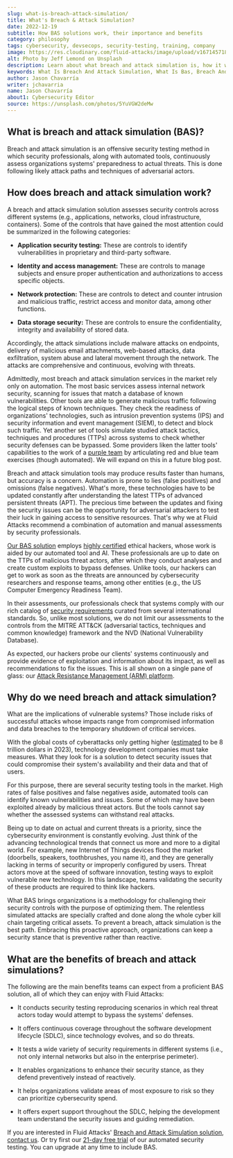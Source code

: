 ```yaml
---
slug: what-is-breach-attack-simulation/
title: What's Breach & Attack Simulation?
date: 2022-12-19
subtitle: How BAS solutions work, their importance and benefits
category: philosophy
tags: cybersecurity, devsecops, security-testing, training, company
image: https://res.cloudinary.com/fluid-attacks/image/upload/v1671457188/blog/what-is-breach-attack-simulation/cover_bas.webp
alt: Photo by Jeff Lemond on Unsplash
description: Learn about what breach and attack simulation is, how it works, why we need it for security testing and its benefits for defending against advanced threats.
keywords: What Is Breach And Attack Simulation, What Is Bas, Breach And Attack Simulation Services, Breach And Attack Simulation Solution, Attack Simulation, Security Testing, Simulated Attack, Ethical Hacking, Pentesting
author: Jason Chavarría
writer: jchavarria
name: Jason Chavarría
about1: Cybersecurity Editor
source: https://unsplash.com/photos/5YuVGW2deMw
---
```


## What is breach and attack simulation (BAS)?

Breach and attack simulation is an offensive security testing method
in which security professionals,
along with automated tools,
continuously assess organizations systems' preparedness to actual threats.
This is done following likely attack paths
and techniques of adversarial actors.

## How does breach and attack simulation work?

A breach and attack simulation solution assesses security controls
across different systems
(e.g., applications, networks, cloud infrastructure, containers).
Some of the controls
that have gained the most attention
could be summarized in the following categories:

- **Application security testing:**
  These are controls to identify vulnerabilities
  in proprietary and third-party software.

- **Identity and access management:**
  These are controls to manage subjects
  and ensure proper authentication and authorizations
  to access specific objects.

- **Network protection:**
  These are controls to detect and counter intrusion and malicious traffic,
  restrict access and monitor data, among other functions.

- **Data storage security:**
  These are controls to ensure the confidentiality,
  integrity and availability of stored data.

Accordingly,
the attack simulations include malware attacks on endpoints,
delivery of malicious email attachments,
web-based attacks,
data exfiltration,
system abuse
and lateral movement through the network.
The attacks are comprehensive and continuous,
evolving with threats.

Admittedly,
most breach and attack simulation services in the market
rely only on automation.
The most basic services assess internal network security,
scanning for issues that match a database of known vulnerabilities.
Other tools are able to generate malicious traffic
following the logical steps of known techniques.
They check the readiness of organizations' technologies,
such as intrusion prevention systems (IPS)
and security information and event management (SIEM),
to detect and block such traffic.
Yet another set of tools simulate studied attack tactics,
techniques and procedures (TTPs) across systems
to check whether security defenses can be bypassed.
Some providers liken the latter tools' capabilities
to the work of a [purple team](../purple-team/)
by articulating red and blue team exercises (though automated).
We will expand on this in a future blog post.

Breach and attack simulation tools may produce results faster than humans,
but accuracy is a concern.
Automation is prone to lies (false positives) and omissions (false negatives).
What's more,
these technologies have to be updated constantly
after understanding the latest TTPs of advanced persistent threats (APT).
The precious time between the updates
and fixing the security issues
can be the opportunity for adversarial attackers to test their luck
in gaining access to sensitive resources.
That's why we at Fluid Attacks recommend a combination of automation
and manual assessments by security professionals.

[Our BAS solution](../../solutions/attack-simulation/) employs
[highly certified](../../about-us/certifications/) ethical hackers,
whose work is aided by our automated tool and AI.
These professionals are up to date on the TTPs of malicious threat actors,
after which they conduct analyses and create custom exploits
to bypass defenses.
Unlike tools,
our hackers can get to work as soon as the threats are announced
by cybersecurity researchers and response teams,
among other entities (e.g., the US Computer Emergency Readiness Team).

In their assessments,
our professionals check
that systems comply with our rich catalog of [security requirements](https://docs.fluidattacks.com/criteria/requirements/)
curated from several international standards.
So,
unlike most solutions,
we do not limit our assessments
to the controls from the MITRE ATT&CK (adversarial tactics,
techniques and common knowledge) framework
and the NVD (National Vulnerability Database).

As expected,
our hackers probe our clients' systems continuously
and provide evidence of exploitation and information about its impact,
as well as recommendations to fix the issues.
This is all shown on a single pane of glass:
our [Attack Resistance Management (ARM) platform](../../product-overview/).

## Why do we need breach and attack simulation?

What are the implications of vulnerable systems?
Those include risks of successful attacks
whose impacts range from compromised information and data breaches
to the temporary shutdown of critical services.

With the global costs of cyberattacks only getting higher
([estimated](../what-trends-to-expect-for-2023/)
to be 8 trillion dollars in 2023),
technology development companies must take measures.
What they look for is a solution to detect security issues
that could compromise their system's availability
and their data and that of users.

For this purpose,
there are several security testing tools in the market.
High rates of false positives and false negatives aside,
automated tools can identify known vulnerabilities and issues.
Some of which may have been exploited already by malicious threat actors.
But the tools cannot say
whether the assessed systems can withstand real attacks.

Being up to date on actual and current threats is a priority,
since the cybersecurity environment is constantly evolving.
Just think of the advancing technological trends
that connect us more and more to a digital world.
For example,
new Internet of Things devices flood the market
(doorbells, speakers, toothbrushes, you name it),
and they are generally lacking in terms of security
or improperly configured by users.
Threat actors move at the speed of software innovation,
testing ways to exploit vulnerable new technology.
In this landscape,
teams validating the security of these products are required
to think like hackers.

What BAS brings organizations is a methodology
for challenging their security controls
with the purpose of optimizing them.
The relentless simulated attacks are specially crafted
and done along the whole cyber kill chain
targeting critical assets.
To prevent a breach,
attack simulation is the best path.
Embracing this proactive approach,
organizations can keep a security stance
that is preventive rather than reactive.

## What are the benefits of breach and attack simulations?

The following are the main benefits
teams can expect from a proficient BAS solution,
all of which they can enjoy with Fluid Attacks:

- It conducts security testing reproducing scenarios
  in which real threat actors today would
  attempt to bypass the systems' defenses.

- It offers continuous coverage
  throughout the software development lifecycle (SDLC),
  since technology evolves, and so do threats.

- It tests a wide variety of security requirements in different systems
  (i.e., not only internal networks but also in the enterprise perimeter).

- It enables organizations to enhance their security stance,
  as they defend preventively instead of reactively.

- It helps organizations validate areas of most exposure to risk
  so they can prioritize cybersecurity spend.

- It offers expert support throughout the SDLC,
  helping the development team understand the security issues
  and guiding remediation.

If you are interested in Fluid Attacks' [Breach and Attack Simulation solution](../../solutions/attack-simulation/),
[contact us](../../contact-us/).
Or try first our [21-day free trial](../../free-trial/)
of our automated security testing.
You can upgrade at any time
to include BAS.

